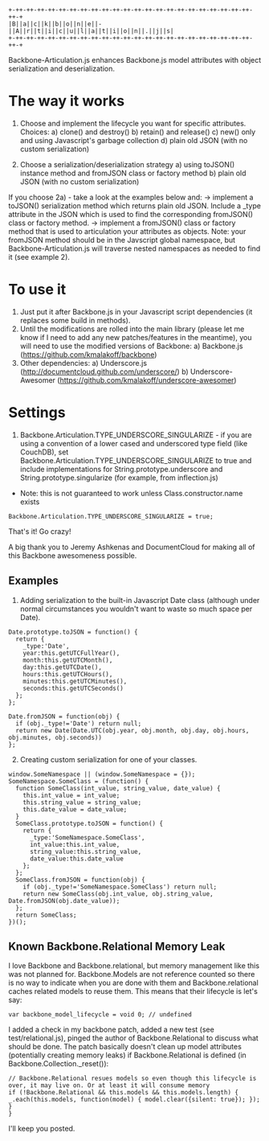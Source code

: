 ````
+-++-++-++-++-++-++-++-++-++-++-++-++-++-++-++-++-++-++-++-++-++-++-++-+
|B||a||c||k||b||o||n||e||-||A||r||t||i||c||u||l||a||t||i||o||n||.||j||s|
+-++-++-++-++-++-++-++-++-++-++-++-++-++-++-++-++-++-++-++-++-++-++-++-+
````

Backbone-Articulation.js enhances Backbone.js model attributes with object serialization and deserialization.

# The way it works

1) Choose and implement the lifecycle you want for specific attributes. Choices:
  a) clone() and destroy()
  b) retain() and release()
  c) new() only and using Javascript's garbage collection
  d) plain old JSON (with no custom serialization)

2) Choose a serialization/deserialization strategy
  a) using toJSON() instance method and fromJSON class or factory method
  b) plain old JSON (with no custom serialization)

If you choose 2a) - take a look at the examples below and:
-> implement a toJSON() serialization method which returns plain old JSON. Include a _type attribute in the JSON which is used to find the corresponding fromJSON() class or factory method.
-> implement a fromJSON() class or factory method that is used to articulation your attributes as objects. Note: your fromJSON method should be in the Javscript global namespace, but Backbone-Articulation.js will traverse nested namespaces as needed to find it (see example 2).


# To use it

1) Just put it after Backbone.js in your Javascript script dependencies (it replaces some build in methods).
2) Until the modifications are rolled into the main library (please let me know if I need to add any new patches/features in the meantime), you will need to use the modified versions of Backbone:
  a) Backbone.js (https://github.com/kmalakoff/backbone)
3) Other dependencies:
  a) Underscore.js (http://documentcloud.github.com/underscore/)
  b) Underscore-Awesomer (https://github.com/kmalakoff/underscore-awesomer)

# Settings

1) Backbone.Articulation.TYPE_UNDERSCORE_SINGULARIZE - if you are using a convention of a lower cased and underscored type field (like CouchDB), set Backbone.Articulation.TYPE_UNDERSCORE_SINGULARIZE to true and include implementations for String.prototype.underscore and String.prototype.singularize (for example, from inflection.js)
  - Note: this is not guaranteed to work unless Class.constructor.name exists

````
Backbone.Articulation.TYPE_UNDERSCORE_SINGULARIZE = true;
````

That's it! Go crazy!

A big thank you to Jeremy Ashkenas and DocumentCloud for making all of this Backbone awesomeness possible.


## Examples
1) Adding serialization to the built-in Javascript Date class (although under normal circumstances you wouldn't want to waste so much space per Date).

````
Date.prototype.toJSON = function() {
  return {
    _type:'Date',
    year:this.getUTCFullYear(),
    month:this.getUTCMonth(),
    day:this.getUTCDate(),
    hours:this.getUTCHours(),
    minutes:this.getUTCMinutes(),
    seconds:this.getUTCSeconds()
  };
};

Date.fromJSON = function(obj) {
  if (obj._type!='Date') return null;
  return new Date(Date.UTC(obj.year, obj.month, obj.day, obj.hours, obj.minutes, obj.seconds))
};
````

2) Creating custom serialization for one of your classes.

````
window.SomeNamespace || (window.SomeNamespace = {});
SomeNamespace.SomeClass = (function() {
  function SomeClass(int_value, string_value, date_value) {
    this.int_value = int_value;
    this.string_value = string_value;
    this.date_value = date_value;
  }
  SomeClass.prototype.toJSON = function() {
    return {
      _type:'SomeNamespace.SomeClass',
      int_value:this.int_value,
      string_value:this.string_value,
      date_value:this.date_value
    };
  };
  SomeClass.fromJSON = function(obj) {
    if (obj._type!='SomeNamespace.SomeClass') return null;
    return new SomeClass(obj.int_value, obj.string_value, Date.fromJSON(obj.date_value));
  };
  return SomeClass;
})();
````

## Known Backbone.Relational Memory Leak

I love Backbone and Backbone.relational, but memory management like this was not planned for. Backbone.Models are not reference counted so there is no way to indicate when you are done with them and Backbone.relational caches related models to reuse them. This means that their lifecycle is let's say:

````
var backbone_model_lifecycle = void 0; // undefined
````

I added a check in my backbone patch, added a new test (see test/relational.js), pinged the author of Backbone.Relational to discuss what should be done. The patch basically doesn't clean up model attributes (potentially creating memory leaks) if Backbone.Relational is defined (in Backbone.Collection._reset()):

````
// Backbone.Relational resues models so even though this lifecycle is over, it may live on. Or at least it will consume memory
if (!Backbone.Relational && this.models && this.models.length) { _.each(this.models, function(model) { model.clear({silent: true}); }); }
}
````
I'll keep you posted.
